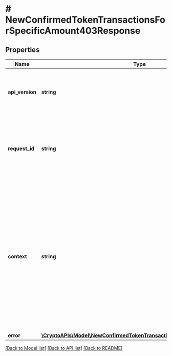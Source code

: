 # # NewConfirmedTokenTransactionsForSpecificAmount403Response

## Properties

Name | Type | Description | Notes
------------ | ------------- | ------------- | -------------
**api_version** | **string** | Specifies the version of the API that incorporates this endpoint. |
**request_id** | **string** | Defines the ID of the request. The &#x60;requestId&#x60; is generated by Crypto APIs and it&#39;s unique for every request. |
**context** | **string** | In batch situations the user can use the context to correlate responses with requests. This property is present regardless of whether the response was successful or returned as an error. &#x60;context&#x60; is specified by the user. | [optional]
**error** | [**\CryptoAPIs\Model\NewConfirmedTokenTransactionsForSpecificAmountE403**](NewConfirmedTokenTransactionsForSpecificAmountE403.md) |  |

[[Back to Model list]](../../README.md#models) [[Back to API list]](../../README.md#endpoints) [[Back to README]](../../README.md)
